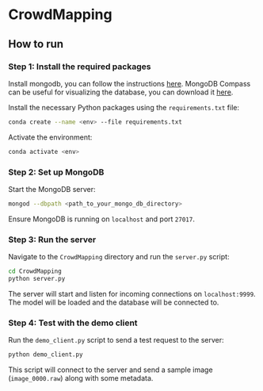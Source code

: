# CrowdMapping

## How to run

### Step 1: Install the required packages

Install mongodb, you can follow the instructions [here](https://www.mongodb.com/docs/manual/installation/). MongoDB Compass can be useful for visualizing the database, you can download it [here](https://www.mongodb.com/try/download/compass).

Install the necessary Python packages using the `requirements.txt` file:

```sh
conda create --name <env> --file requirements.txt
```

Activate the environment:

```sh
conda activate <env>
```

### Step 2: Set up MongoDB

Start the MongoDB server:

```sh
mongod --dbpath <path_to_your_mongo_db_directory>
```

Ensure MongoDB is running on `localhost` and port `27017`.

### Step 3: Run the server

Navigate to the `CrowdMapping` directory and run the `server.py` script:

```sh
cd CrowdMapping
python server.py
```

The server will start and listen for incoming connections on `localhost:9999`.
The model will be loaded and the database will be connected to.

### Step 4: Test with the demo client

Run the `demo_client.py` script to send a test request to the server:

```sh
python demo_client.py
```

This script will connect to the server and send a sample image (`image_0000.raw`) along with some metadata.
